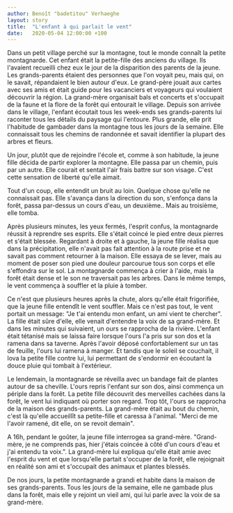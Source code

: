 ```yaml
---
author: Benoît "badetitou" Verhaeghe
layout: story
title:  "L'enfant à qui parlait le vent"
date:   2020-05-04 12:00:00 +100
---
```


Dans un petit village perché sur la montagne, tout le monde connaît la petite montagnarde.
Cet enfant était la petite-fille des anciens du village.
Ils l'avaient recueilli chez eux le jour de la disparition des parents de la jeune.
Les grands-parents étaient des personnes que l'on voyait peu, mais qui, on le savait, répandaient le bien autour d'eux.
Le grand-père jouait aux cartes avec ses amis et était guide pour les vacanciers et voyageurs qui voulaient découvrir la région.
La grand-mère organisait bals et concerts et s'occupait de la faune et la flore de la forêt qui entourait le village.
Depuis son arrivée dans le village, l'enfant écoutait tous les week-ends ses grands-parents lui raconter tous les détails du paysage qui l'entoure.
Plus grande, elle prit l'habitude de gambader dans la montagne tous les jours de la semaine.
Elle connaissait tous les chemins de randonnée et savait identifier la plupart des arbres et fleurs.

Un jour, plutôt que de rejoindre l'école et, comme à son habitude, la jeune fille décida de partir explorer la montagne.
Elle passa par un chemin, puis par un autre.
Elle courait et sentait l'air frais battre sur son visage.
C'est cette sensation de liberté qu'elle aimait.

Tout d'un coup, elle entendit un bruit au loin.
Quelque chose qu'elle ne connaissait pas.
Elle s'avança dans la direction du son, s'enfonça dans la forêt, passa par-dessus un cours d'eau, un deuxième..
Mais au troisième, elle tomba.

Après plusieurs minutes, les yeux fermés, l'esprit confus, la montagnarde réussit à reprendre ses esprits.
Elle s'était coincé le pied entre deux pierres et s'était blessée.
Regardant à droite et à gauche, la jeune fille réalisa que dans la précipitation, elle n'avait pas fait attention à la route prise et ne savait pas comment retourner à la maison.
Elle essaya de se lever, mais au moment de poser son pied une douleur parcourue tous son corps et elle s'effondra sur le sol.
La montagnarde commença à crier à l'aide, mais la forêt était dense et le son ne traversait pas les arbres.
Dans le même temps, le vent commença à souffler et la pluie à tomber.

Ce n'est que plusieurs heures après la chute, alors qu'elle était frigorifiée, que la jeune fille entendît le vent souffler.
Mais ce n'est pas tout, le vent portait un message:
"Je t'ai entendu mon enfant, un ami vient te chercher".
La fille était sûre d'elle, elle venait d'entendre la voix de sa grand-mère.
Et dans les minutes qui suivaient, un ours se rapprocha de la rivière.
L'enfant était tétanisé mais se laissa faire lorsque l'ours l'a pris sur son dos et la ramena dans sa taverne.
Après l'avoir déposé confortablement sur un tas de feuille, l'ours lui ramena à manger.
Et tandis que le soleil se couchait, il lova la petite fille contre lui, lui permettant de s'endormir en écoutant la douce pluie qui tombait à l'extérieur.

Le lendemain, la montagnarde se réveilla avec un bandage fait de plantes autour de sa cheville.
L'ours repris l'enfant sur son dos, ainsi commença un périple dans la forêt.
La petite fille découvrit des merveilles cachées dans la forêt, le vent lui indiquant où porter son regard.
Trop tôt, l'ours se rapprocha de la maison des grands-parents.
La grand-mère était au bout du chemin, c'est là qu'elle accueillît sa petite-fille et caressa à l'animal.
"Merci de me l'avoir ramené, dit elle, on se revoit demain".

A 16h, pendant le goûter, la jeune fille interrogea sa grand-mère.
"Grand-mère, je ne comprends pas, hier j'étais coincée à côté d'un cours d'eau et j'ai entendu ta voix.".
La grand-mère lui expliqua qu'elle était amie avec l'esprit du vent et que lorsqu'elle partait s'occuper de la forêt, elle rejoignait en réalité son ami et s'occupait des animaux et plantes blessés.

De nos jours, la petite montagnarde a grandi et habite dans la maison de ses grands-parents.
Tous les jours de la semaine, elle ne gambade plus dans la forêt, mais elle y rejoint un vieil ami, qui lui parle avec la voix de sa grand-mère.
